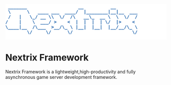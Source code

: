 <pre style="background-color:white;border: none;font-weight: bold;color: #0050a3;">
 _______                   __          __        
 \      \   ____ ___  ____/  |________|__|__  ___
 /   |   \_/ __ \\  \/  /\   __\_  __ \  \  \/  /
/    |    \  ___/ >    <  |  |  |  | \/  |>    < 
\____|__  /\___  >__/\_ \ |__|  |__|  |__/__/\_ \
        \/     \/      \/                      \/

</pre> 
# Nextrix Framework

Nextrix Framework is a lightweight,high-productivity and fully asynchronous game server development framework.
